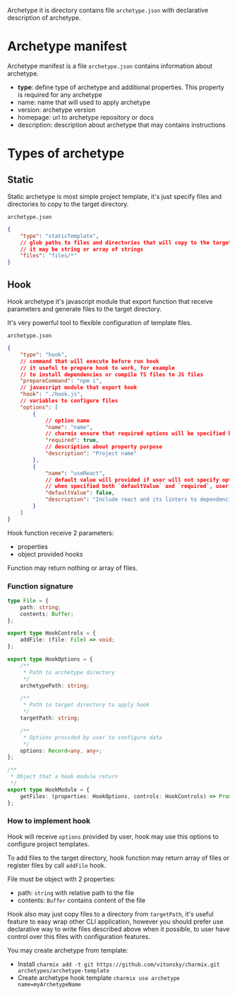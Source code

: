 Archetype it is directory contains file `archetype.json` with declarative description of archetype.

# Archetype manifest

Archetype manifest is a file `archetype.json` contains information about archetype.

- **type**: define type of archetype and additional properties. This property is required for any archetype
- name: name that will used to apply archetype
- version: archetype version
- homepage: url to archetype repository or docs
- description: description about archetype that may contains instructions

# Types of archetype

## Static

Static archetype is most simple project template, it's just specify files and directories to copy to the target directory.

`archetype.json`

```json
{
	"type": "staticTemplate",
	// glob paths to files and directories that will copy to the target directory
	// it may be string or array of strings
	"files": "files/*"
}
```

## Hook

Hook archetype it's javascript module that export function that receive parameters and generate files to the target directory.

It's very powerful tool to flexible configuration of template files.

`archetype.json`

```json
{
	"type": "hook",
	// command that will execute before run hook
	// it useful to prepare hook to work, for example
	// to install dependencies or compile TS files to JS files
	"prepareCommand": "npm i",
	// javascript module that export hook
	"hook": "./hook.js",
	// variables to configure files
	"options": [
		{
			// option name
			"name": "name",
			// charmix ensure that required options will be specified by user
			"required": true,
			// description about property purpose
			"description": "Project name"
		},
		{
			"name": "useReact",
			// default value will provided if user will not specify option
			// when specified both `defaultValue` and `required`, user may leave default value
			"defaultValue": false,
			"description": "Include react and its linters to dependencies"
		}
	]
}
```

Hook function receive 2 parameters:

- properties
- object provided hooks

Function may return nothing or array of files.

### Function signature

```ts
type File = {
	path: string;
	contents: Buffer;
};

export type HookControls = {
	addFile: (file: File) => void;
};

export type HookOptions = {
	/**
	 * Path to archetype directory
	 */
	archetypePath: string;

	/**
	 * Path to target directory to apply hook
	 */
	targetPath: string;

	/**
	 * Options provided by user to configure data
	 */
	options: Record<any, any>;
};

/**
 * Object that a hook module return
 */
export type HookModule = {
	getFiles: (properties: HookOptions, controls: HookControls) => Promise<void | File[]>;
};
```

### How to implement hook

Hook will receive `options` provided by user, hook may use this options to configure project templates.

To add files to the target directory, hook function may return array of files or register files by call `addFile` hook.

File must be object with 2 properties:

- path: `string` with relative path to the file
- contents: `Buffer` contains content of the file

Hook also may just copy files to a directory from `targetPath`, it's useful feature to easy wrap other CLI application, however you should prefer use declarative way to write files described above when it possible, to user have control over this files with configuration features.

You may create archetype from template:

- Install `charmix add -t git https://github.com/vitonsky/charmix.git archetypes/archetype-template`
- Create archetype hook template `charmix use archetype name=myArchetypeName`
